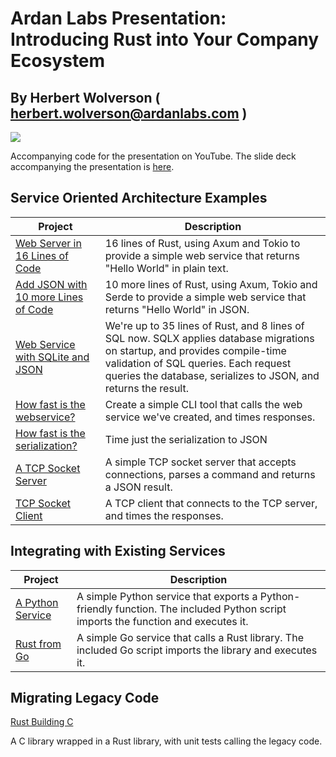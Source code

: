 # Ardan Labs Presentation: Introducing Rust into Your Company Ecosystem

## By Herbert Wolverson ( herbert.wolverson@ardanlabs.com )

![](https://github.com/thebracket/ArdanUltimateRustFoundations/blob/main/images/ardanlabs-logo.png)

Accompanying code for the presentation on YouTube. The slide deck accompanying the
presentation is [here](./SlideDeck.pdf).

## Service Oriented Architecture Examples

**Project** | **Description**
--- | ---
[Web Server in 16 Lines of Code](/tree/main/crust) | 16 lines of Rust, using Axum and Tokio to provide a simple web service that returns "Hello World" in plain text.
[Add JSON with 10 more Lines of Code](./tree/main/hellojson_webservice/) | 10 more lines of Rust, using Axum, Tokio and Serde to provide a simple web service that returns "Hello World" in JSON.
[Web Service with SQLite and JSON](./tree/main/hellodb_webservice/) | We're up to 35 lines of Rust, and 8 lines of SQL now. SQLX applies database migrations on startup, and provides compile-time validation of SQL queries. Each request queries the database, serializes to JSON, and returns the result.
[How fast is the webservice?](./tree/main/hellodb_timed_client/) | Create a simple CLI tool that calls the web service we've created, and times responses.
[How fast is the serialization?](./tree/main/timed_json_serialize/) | Time just the serialization to JSON
[A TCP Socket Server](./tree/main/tcp_server/) | A simple TCP socket server that accepts connections, parses a command and returns a JSON result.
[TCP Socket Client](./tree/main/tcp_client/) | A TCP client that connects to the TCP server, and times the responses.

## Integrating with Existing Services

**Project** | **Description**
--- | ---
[A Python Service](./tree/main/mymath/) | A simple Python service that exports a Python-friendly function. The included Python script imports the function and executes it.
[Rust from Go](./tree/main/rustgo/) | A simple Go service that calls a Rust library. The included Go script imports the library and executes it.

## Migrating Legacy Code

[Rust Building C](./tree/main/crust)

A C library wrapped in a Rust library, with unit tests calling the legacy code.

